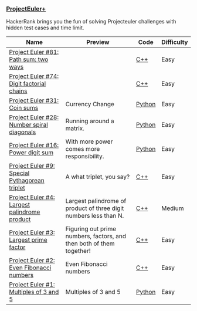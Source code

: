 ### [ProjectEuler+](https://www.hackerrank.com/contests/projecteuler)
HackerRank brings you the fun of solving Projecteuler challenges with hidden test cases and time limit.<br>




Name | Preview | Code | Difficulty
---- | ------- | ---- | ----------
[Project Euler #81: Path sum: two ways](https://www.hackerrank.com/challenges/euler081)||[C++](euler081.cpp)|Easy
[Project Euler #74: Digit factorial chains](https://www.hackerrank.com/challenges/euler074)||[C++](euler074.cpp)|Easy
[Project Euler #31: Coin sums](https://www.hackerrank.com/challenges/euler031)|Currency Change|[Python](euler031.py)|Easy
[Project Euler #28: Number spiral diagonals](https://www.hackerrank.com/challenges/euler028)|Running around a matrix.|[Python](euler028.py)|Easy
[Project Euler #16: Power digit sum](https://www.hackerrank.com/challenges/euler016)|With more power comes more responsibility.|[Python](euler016.py)|Easy
[Project Euler #9: Special Pythagorean triplet](https://www.hackerrank.com/challenges/euler009)|A what triplet, you say?|[C++](euler009.cpp)|Easy
[Project Euler #4: Largest palindrome product](https://www.hackerrank.com/challenges/euler004)|Largest palindrome of product of three digit numbers less than N.|[C++](euler004.cpp)|Medium
[Project Euler #3: Largest prime factor](https://www.hackerrank.com/challenges/euler003)|Figuring out prime numbers, factors, and then both of them together!|[C++](euler003.cpp)|Easy
[Project Euler #2: Even Fibonacci numbers](https://www.hackerrank.com/challenges/euler002)|Even Fibonacci numbers|[C++](euler002.cpp)|Easy
[Project Euler #1: Multiples of 3 and 5](https://www.hackerrank.com/challenges/euler001)|Multiples of 3 and 5|[Python](euler001.py)|Easy

